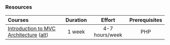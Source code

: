 ### Resources

Courses | Duration | Effort | Prerequisites
:-- | :--: | :--: | :--:
[Introduction to MVC Architecture](https://r.je/mvc-in-php.html) ([alt](https://www.sitepoint.com/the-mvc-pattern-and-php-1/)) | 1 week | 4-7 hours/week | PHP
